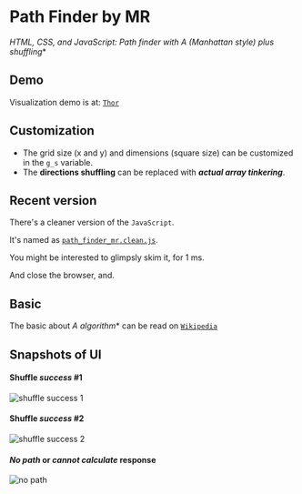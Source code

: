 # Path Finder by MR
**HTML, CSS, and JavaScript: Path finder with A* (Manhattan style) plus shuffling**

## Demo

Visualization demo is at: [`Thor`](http://thor.johanpaul.net/path_finding)

## Customization
- The grid size (x and y) and dimensions (square size) can be customized in the `g_s` variable.
- The **directions shuffling** can be replaced with ***actual array tinkering***.

## Recent version

There's a cleaner version of the `JavaScript`.

It's named as [`path_finder_mr.clean.js`](https://github.com/monkeyraptor/path_finder_mr/blob/master/path_finder_mr.clean.js).

You might be interested to glimpsly skim it, for 1 ms. 

And close the browser, and.

## Basic
The basic about **A* algorithm** can be read on [`Wikipedia`](https://en.wikipedia.org/wiki/A*_search_algorithm)

## Snapshots of UI

#### Shuffle *success* #1
![shuffle success 1](https://jpython27.appspot.com/im/path_finder_mr_1.png)

#### Shuffle *success* #2
![shuffle success 2](https://jpython27.appspot.com/im/path_finder_mr_2.png)

#### *No path* or *cannot calculate* response
![no path](https://jpython27.appspot.com/im/path_finder_mr_3.png)
